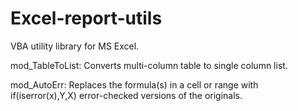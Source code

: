 Excel-report-utils
==================
VBA utility library for MS Excel.

mod_TableToList:	Converts multi-column table to single column list.

mod_AutoErr:		Replaces the formula(s) in a cell or range with 
			if(iserror(x),Y,X) error-checked versions of the 
			originals.